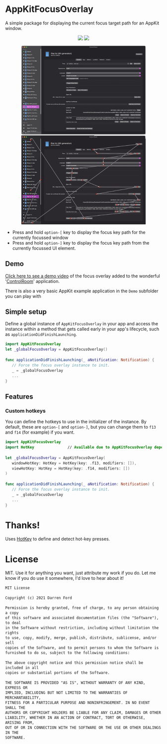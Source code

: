# AppKitFocusOverlay

A simple package for displaying the current focus target path for an AppKit window.

<p align="center">
    <img src="https://img.shields.io/github/v/tag/dagronf/AppKitFocusOverlay" />
    <img src="https://img.shields.io/badge/macOS-10.13+-purple" />
</p>

<p align="center">
   <a href="https://github.com/dagronf/dagronf.github.io/blob/master/art/projects/AppKitFocusOverlay/focus-before.png?raw=true">
	   <img src="https://github.com/dagronf/dagronf.github.io/blob/master/art/projects/AppKitFocusOverlay/focus-before.png?raw=true" width="400"/>
	</a>
   
   <a href="https://github.com/dagronf/dagronf.github.io/blob/master/art/projects/AppKitFocusOverlay/focus-after.png?raw=true">
	   <img src="https://github.com/dagronf/dagronf.github.io/blob/master/art/projects/AppKitFocusOverlay/focus-after.png?raw=true" width="400"/>
	</a>
</p>

* Press and hold `option-[` key to display the focus key path for the currently focussed window
* Press and hold `option-]` key to display the focus key path from the currently focussed UI element.

## Demo

<a href="https://github.com/dagronf/dagronf.github.io/blob/master/art/projects/AppKitFocusOverlay/example.mp4?raw=true">Click here to see a demo video</a> of the focus overlay added to the wonderful '[ControlRoom](https://github.com/twostraws/ControlRoom)' application.

There is also a very basic AppKit example application in the `Demo` subfolder you can play with

## Simple setup

Define a global instance of `AppKitFocusOverlay` in your app and access the instance within a method that gets called early in your app's lifecycle, such as `applicationDidFinishLaunching`.

```swift
import AppKitFocusOverlay
let _globalFocusOverlay = AppKitFocusOverlay()

func applicationDidFinishLaunching(_ aNotification: Notification) {
   // Force the focus overlay instance to init.
   _ = _globalFocusOverlay
   ...
}
```

## Features

### Custom hotkeys

You can define the hotkeys to use in the initializer of the instance. By default, these are `option-[` and `option-]`, but you can change them to `f13` and `f14` (for example) if you want.

```swift
import AppKitFocusOverlay
import HotKey               // Available due to AppKitFocusOverlay dependency 

let _globalFocusOverlay = AppKitFocusOverlay(
   windowHotKey: HotKey = HotKey(key: .f13, modifiers: []),
   viewHotKey: HotKey = HotKey(key: .f14, modifiers: [])
)

func applicationDidFinishLaunching(_ aNotification: Notification) {
   // Force the focus overlay instance to init.
   _ = _globalFocusOverlay
   ...
}

```

# Thanks!

Uses [HotKey](https://github.com/soffes/HotKey) to define and detect hot-key presses.

# License

MIT. Use it for anything you want, just attribute my work if you do. Let me know if you do use it somewhere, I'd love to hear about it!

```
MIT License

Copyright (c) 2021 Darren Ford

Permission is hereby granted, free of charge, to any person obtaining a copy
of this software and associated documentation files (the "Software"), to deal
in the Software without restriction, including without limitation the rights
to use, copy, modify, merge, publish, distribute, sublicense, and/or sell
copies of the Software, and to permit persons to whom the Software is
furnished to do so, subject to the following conditions:

The above copyright notice and this permission notice shall be included in all
copies or substantial portions of the Software.

THE SOFTWARE IS PROVIDED "AS IS", WITHOUT WARRANTY OF ANY KIND, EXPRESS OR
IMPLIED, INCLUDING BUT NOT LIMITED TO THE WARRANTIES OF MERCHANTABILITY,
FITNESS FOR A PARTICULAR PURPOSE AND NONINFRINGEMENT. IN NO EVENT SHALL THE
AUTHORS OR COPYRIGHT HOLDERS BE LIABLE FOR ANY CLAIM, DAMAGES OR OTHER
LIABILITY, WHETHER IN AN ACTION OF CONTRACT, TORT OR OTHERWISE, ARISING FROM,
OUT OF OR IN CONNECTION WITH THE SOFTWARE OR THE USE OR OTHER DEALINGS IN THE
SOFTWARE.
```
